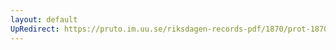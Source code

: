 ```yaml
---
layout: default
UpRedirect: https://pruto.im.uu.se/riksdagen-records-pdf/1870/prot-1870--ak--315/prot-1870--ak--315_003.pdf
---
```


